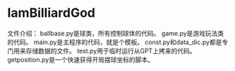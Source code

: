 # IamBilliardGod

文件介绍：
ballbase.py是球类，所有控制球体的代码。
game.py是游戏玩法类的代码。
main.py是主程序的代码，就是个模板。
const.py和data_dic.py都是专门用来存储数据的文件。
test.py用于临时运行从GPT上拷来的代码。
getposition.py是一个快速获得开局摆球坐标的脚本。
